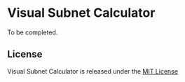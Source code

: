 # Visual Subnet Calculator

To be completed.

## License

Visual Subnet Calculator is released under the [MIT License](https://opensource.org/licenses/MIT)
